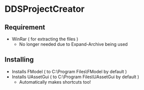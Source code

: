 # DDSProjectCreator
## Requirement
- WinRar ( for extracting the files )
	- No longer needed due to Expand-Archive being used
## Installing
- Installs FModel ( to C:\Program Files\FModel by default )
- Installs UAssetGui ( to C:\Program Files\UAssetGui by default )
	- Automatically makes shortcuts too!